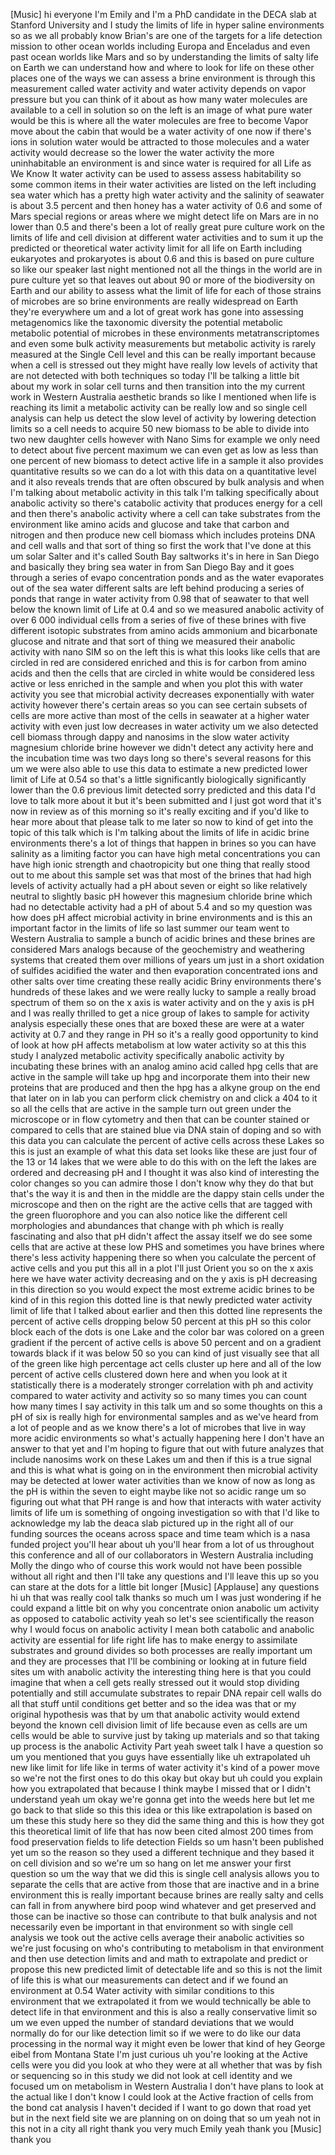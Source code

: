 [Music] hi everyone I'm Emily and I'm a PhD candidate in the DECA slab at Stanford University and I study the limits of life in hyper saline environments so as we all probably know Brian's are one of the targets for a life detection mission to other ocean worlds including Europa and Enceladus and even past ocean worlds like Mars and so by understanding the limits of salty life on Earth we can understand how and where to look for life on these other places one of the ways we can assess a brine environment is through this measurement called water activity and water activity depends on vapor pressure but you can think of it about as how many water molecules are available to a cell in solution so on the left is an image of what pure water would be this is where all the water molecules are free to become Vapor move about the cabin that would be a water activity of one now if there's ions in solution water would be attracted to those molecules and a water activity would decrease so the lower the water activity the more uninhabitable an environment is and since water is required for all Life as We Know It water activity can be used to assess assess habitability so some common items in their water activities are listed on the left including sea water which has a pretty high water activity and the salinity of seawater is about 3.5 percent and then honey has a water activity of 0.6 and some of Mars special regions or areas where we might detect life on Mars are in no lower than 0.5 and there's been a lot of really great pure culture work on the limits of life and cell division at different water activities and to sum it up the predicted or theoretical water activity limit for all life on Earth including eukaryotes and prokaryotes is about 0.6 and this is based on pure culture so like our speaker last night mentioned not all the things in the world are in pure culture yet so that leaves out about 90 or more of the biodiversity on Earth and our ability to assess what the limit of life for each of those strains of microbes are so brine environments are really widespread on Earth they're everywhere um and a lot of great work has gone into assessing metagenomics like the taxonomic diversity the potential metabolic metabolic potential of microbes in these environments metatranscriptomes and even some bulk activity measurements but metabolic activity is rarely measured at the Single Cell level and this can be really important because when a cell is stressed out they might have really low levels of activity that are not detected with both techniques so today I'll be talking a little bit about my work in solar cell turns and then transition into the my current work in Western Australia aesthetic brands so like I mentioned when life is reaching its limit a metabolic activity can be really low and so single cell analysis can help us detect the slow level of activity by lowering detection limits so a cell needs to acquire 50 new biomass to be able to divide into two new daughter cells however with Nano Sims for example we only need to detect about five percent maximum we can even get as low as less than one percent of new biomass to detect active life in a sample it also provides quantitative results so we can do a lot with this data on a quantitative level and it also reveals trends that are often obscured by bulk analysis and when I'm talking about metabolic activity in this talk I'm talking specifically about anabolic activity so there's catabolic activity that produces energy for a cell and then there's anabolic activity where a cell can take substrates from the environment like amino acids and glucose and take that carbon and nitrogen and then produce new cell biomass which includes proteins DNA and cell walls and that sort of thing so first the work that I've done at this um solar Salter and it's called South Bay saltworks it's in here in San Diego and basically they bring sea water in from San Diego Bay and it goes through a series of evapo concentration ponds and as the water evaporates out of the sea water different salts are left behind producing a series of ponds that range in water activity from 0.98 that of seawater to that well below the known limit of Life at 0.4 and so we measured anabolic activity of over 6 000 individual cells from a series of five of these brines with five different isotopic substrates from amino acids ammonium and bicarbonate glucose and nitrate and that sort of thing we measured their anabolic activity with nano SIM so on the left this is what this looks like cells that are circled in red are considered enriched and this is for carbon from amino acids and then the cells that are circled in white would be considered less active or less enriched in the sample and when you plot this with water activity you see that microbial activity decreases exponentially with water activity however there's certain areas so you can see certain subsets of cells are more active than most of the cells in seawater at a higher water activity with even just low decreases in water activity um we also detected cell biomass through dappy and nanosims in the slow water activity magnesium chloride brine however we didn't detect any activity here and the incubation time was two days long so there's several reasons for this um we were also able to use this data to estimate a new predicted lower limit of Life at 0.54 so that's a little significantly biologically significantly lower than the 0.6 previous limit detected sorry predicted and this data I'd love to talk more about it but it's been submitted and I just got word that it's now in review as of this morning so it's really exciting and if you'd like to hear more about that please talk to me later so now to kind of get into the topic of this talk which is I'm talking about the limits of life in acidic brine environments there's a lot of things that happen in brines so you can have salinity as a limiting factor you can have high metal concentrations you can have high ionic strength and chaotropicity but one thing that really stood out to me about this sample set was that most of the brines that had high levels of activity actually had a pH about seven or eight so like relatively neutral to slightly basic pH however this magnesium chloride brine which had no detectable activity had a pH of about 5.4 and so my question was how does pH affect microbial activity in brine environments and is this an important factor in the limits of life so last summer our team went to Western Australia to sample a bunch of acidic brines and these brines are considered Mars analogs because of the geochemistry and weathering systems that created them over millions of years um just in a short oxidation of sulfides acidified the water and then evaporation concentrated ions and other salts over time creating these really acidic Briny environments there's hundreds of these lakes and we were really lucky to sample a really broad spectrum of them so on the x axis is water activity and on the y axis is pH and I was really thrilled to get a nice group of lakes to sample for activity analysis especially these ones that are boxed these are were at a water activity at 0.7 and they range in PH so it's a really good opportunity to kind of look at how pH affects metabolism at low water activity so at this this study I analyzed metabolic activity specifically anabolic activity by incubating these brines with an analog amino acid called hpg cells that are active in the sample will take up hpg and incorporate them into their new proteins that are produced and then the hpg has a alkyne group on the end that later on in lab you can perform click chemistry on and click a 404 to it so all the cells that are active in the sample turn out green under the microscope or in flow cytometry and then that can be counter stained or compared to cells that are stained blue via DNA stain of doping and so with this data you can calculate the percent of active cells across these Lakes so this is just an example of what this data set looks like these are just four of the 13 or 14 lakes that we were able to do this with on the left the lakes are ordered and decreasing pH and I thought it was also kind of interesting the color changes so you can admire those I don't know why they do that but that's the way it is and then in the middle are the dappy stain cells under the microscope and then on the right are the active cells that are tagged with the green fluorophore and you can also notice like the different cell morphologies and abundances that change with ph which is really fascinating and also that pH didn't affect the assay itself we do see some cells that are active at these low PHS and sometimes you have brines where there's less activity happening there so when you calculate the percent of active cells and you put this all in a plot I'll just Orient you so on the x axis here we have water activity decreasing and on the y axis is pH decreasing in this direction so you would expect the most extreme acidic brines to be kind of in this region this dotted line is that newly predicted water activity limit of life that I talked about earlier and then this dotted line represents the percent of active cells dropping below 50 percent at this pH so this color block each of the dots is one Lake and the color bar was colored on a green gradient if the percent of active cells is above 50 percent and on a gradient towards black if it was below 50 so you can kind of just visually see that all of the green like high percentage act cells cluster up here and all of the low percent of active cells clustered down here and when you look at it statistically there is a moderately stronger correlation with ph and activity compared to water activity and activity so so many times you can count how many times I say activity in this talk um and so some thoughts on this a pH of six is really high for environmental samples and as we've heard from a lot of people and as we know there's a lot of microbes that live in way more acidic environments so what's actually happening here I don't have an answer to that yet and I'm hoping to figure that out with future analyzes that include nanosims work on these Lakes um and then if this is a true signal and this is what what is going on in the environment then microbial activity may be detected at lower water activities than we know of now as long as the pH is within the seven to eight maybe like not so acidic range um so figuring out what that PH range is and how that interacts with water activity limits of life um is something of ongoing investigation so with that I'd like to acknowledge my lab the deaca slab pictured up in the right all of our funding sources the oceans across space and time team which is a nasa funded project you'll hear about uh you'll hear from a lot of us throughout this conference and all of our collaborators in Western Australia including Molly the dingo who of course this work would not have been possible without all right and then I'll take any questions and I'll leave this up so you can stare at the dots for a little bit longer [Music] [Applause] any questions hi uh that was really cool talk thanks so much um I was just wondering if he could expand a little bit on why you concentrate onion anabolic um activity as opposed to catabolic activity yeah so let's see scientifically the reason why I would focus on anabolic activity I mean both catabolic and anabolic activity are essential for life right life has to make energy to assimilate substrates and ground divides so both processes are really important um and they are processes that I'll be combining or looking at in future field sites um with anabolic activity the interesting thing here is that you could imagine that when a cell gets really stressed out it would stop dividing potentially and still accumulate substrates to repair DNA repair cell walls do all that stuff until conditions get better and so the idea was that or my original hypothesis was that by um that anabolic activity would extend beyond the known cell division limit of life because even as cells are um cells would be able to survive just by taking up materials and so that taking up process is the anabolic Activity Part yeah sweet talk I have a question so um you mentioned that you guys have essentially like uh extrapolated uh new like limit for life like in terms of water activity it's kind of a power move so we're not the first ones to do this okay but okay but uh could you explain how you extrapolated that because I think maybe I missed that or I didn't understand yeah um okay we're gonna get into the weeds here but let me go back to that slide so this this idea or this like extrapolation is based on um these this study here so they did the same thing and this is how they got this theoretical limit of life that has now been cited almost 200 times from food preservation fields to life detection Fields so um hasn't been published yet um so the reason so they used a different technique and they based it on cell division and so we're um so hang on let me answer your first question so um the way that we did this is single cell analysis allows you to separate the cells that are active from those that are inactive and in a brine environment this is really important because brines are really salty and cells can fall in from anywhere bird poop wind whatever and get preserved and those can be inactive so those can contribute to that bulk analysis and not necessarily even be important in that environment so with single cell analysis we took out the active cells average their anabolic activities so we're just focusing on who's contributing to metabolism in that environment and then use detection limits and and math to extrapolate and predict or propose this new predicted limit of detectable life and so this is not the limit of life this is what our measurements can detect and if we found an environment at 0.54 Water activity with similar conditions to this environment that we extrapolated it from we would technically be able to detect life in that environment and this is also a really conservative limit so um we even upped the number of standard deviations that we would normally do for our like detection limit so if we were to do like our data processing in the normal way it might even be lower that kind of hey George eibel from Montana State I'm just curious uh you're looking at the Active cells were you did you look at who they were at all whether that was by fish or sequencing so in this study we did not look at cell identity and we focused um on metabolism in Western Australia I don't have plans to look at the actual like I don't know I could look at the Active fraction of cells from the bond cat analysis I haven't decided if I want to go down that road yet but in the next field site we are planning on on doing that so um yeah not in this not in a city all right thank you very much Emily yeah thank you [Music] thank you